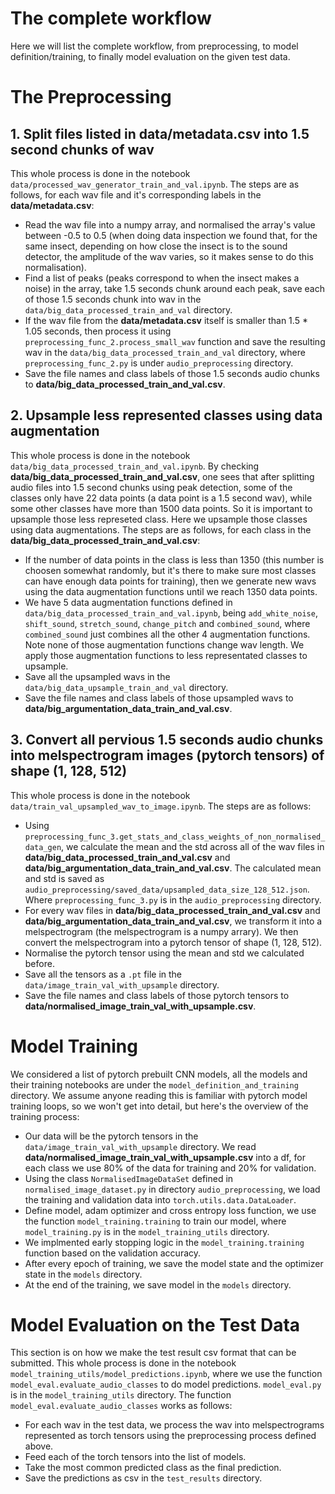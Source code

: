 # The complete workflow
Here we will list the complete workflow, from preprocessing, to model definition/training, to finally model evaluation on the given test data.


# The Preprocessing 


## 1. Split files listed in **data/metadata.csv** into 1.5 second chunks of wav

This whole process is done in the notebook `data/processed_wav_generator_train_and_val.ipynb`. The steps are as follows, for each wav file and it's corresponding labels in the **data/metadata.csv**:
- Read the wav file into a numpy array, and normalised the array's value between -0.5 to 0.5 (when doing data inspection we found that, for the same insect, depending on how close the insect is to the sound detector, the amplitude of the wav varies, so it makes sense to do this normalisation).
- Find a list of peaks (peaks correspond to when the insect makes a noise) in the array, take 1.5 seconds chunk around each peak, save each of those 1.5 seconds chunk into wav in the `data/big_data_processed_train_and_val` directory.
- If the wav file from the **data/metadata.csv** itself is smaller than 1.5 * 1.05 seconds, then process it using `preprocessing_func_2.process_small_wav` function and save the resulting wav in the `data/big_data_processed_train_and_val` directory, where `preprocessing_func_2.py` is under `audio_preprocessing` directory.
- Save the file names and class labels of those 1.5 seconds audio chunks to **data/big_data_processed_train_and_val.csv**.


## 2. Upsample less represented classes using data augmentation

This whole process is done in the notebook `data/big_data_processed_train_and_val.ipynb`. By checking **data/big_data_processed_train_and_val.csv**, one sees that after splitting audio files into 1.5 second chunks using peak detection, some of the classes only have 22 data points (a data point is a 1.5 second wav), while some other classes have more than 1500 data points. So it is important to upsample those less represeted class. Here we upsample those classes using data augmentations. The steps are as follows, for each class in the **data/big_data_processed_train_and_val.csv**:
- If the number of data points in the class is less than 1350 (this number is choosen somewhat randomly, but it's there to make sure most classes can have enough data points for training), then we generate new wavs using the data augmentation functions until we reach 1350 data points.
- We have 5 data augmentation functions defined in `data/big_data_processed_train_and_val.ipynb`, being `add_white_noise`, `shift_sound`, `stretch_sound`, `change_pitch` and `combined_sound`, where `combined_sound` just combines all the other 4 augmentation functions. Note none of those augmentation functions change wav length. We apply those augmentation functions to less representated classes to upsample.
- Save all the upsampled wavs in the `data/big_data_upsample_train_and_val` directory.
- Save the file names and class labels of those upsampled wavs to **data/big_argumentation_data_train_and_val.csv**.


## 3. Convert all pervious 1.5 seconds audio chunks into melspectrogram  images (pytorch tensors) of shape (1, 128, 512)

This whole process is done in the notebook `data/train_val_upsampled_wav_to_image.ipynb`. The steps are as follows:
- Using `preprocessing_func_3.get_stats_and_class_weights_of_non_normalised_data_gen`, we calculate the mean and the std across all of the wav files in **data/big_data_processed_train_and_val.csv** and **data/big_argumentation_data_train_and_val.csv**. The calculated mean and std is saved as `audio_preprocessing/saved_data/upsampled_data_size_128_512.json`. Where `preprocessing_func_3.py` is in the `audio_preprocessing` directory.
- For every wav files in **data/big_data_processed_train_and_val.csv** and **data/big_argumentation_data_train_and_val.csv**, we transform it into a melspectrogram (the melspectrogram is a numpy arrary). We then convert the melspectrogram into a pytorch tensor of shape (1, 128, 512).
- Normalise the pytorch tensor using the mean and std we calculated before.
- Save all the tensors as a `.pt` file in the `data/image_train_val_with_upsample` directory.
- Save the file names and class labels of those pytorch tensors to **data/normalised_image_train_val_with_upsample.csv**.


# Model Training

We considered a list of pytorch prebuilt CNN models, all the models and their training notebooks are under the `model_definition_and_training` directory. We assume anyone reading this is familiar with pytorch model training loops, so we won't get into detail, but here's the overview of the training process:
- Our data will be the pytorch tensors in the `data/image_train_val_with_upsample` directory. We read **data/normalised_image_train_val_with_upsample.csv** into a df, for each class we use 80% of the data for training and 20% for validation. 
- Using the class `NormalisedImageDataSet` defined in `normalised_image_dataset.py` in directory `audio_preprocessing`, we load the training and validation data into `torch.utils.data.DataLoader`. 
- Define model, adam optimizer and cross entropy loss function, we use the function `model_training.training` to train our model, where `model_training.py` is in the `model_training_utils` directory. 
- We implmented early stopping logic in the `model_training.training` function based on the validation accuracy. 
- After every epoch of training, we save the model state and the optimizer state in the `models` directory.
- At the end of the training, we save model in the `models` directory.


# Model Evaluation on the Test Data

This section is on how we make the test result csv format that can be submitted. This whole process is done in the notebook `model_training_utils/model_predictions.ipynb`, where we use the function `model_eval.evaluate_audio_classes` to do model predictions. `model_eval.py` is in the `model_training_utils` directory. The function `model_eval.evaluate_audio_classes` works as follows:
- For each wav in the test data, we process the wav into melspectrograms represented as torch tensors using the preprocessing process defined above. 
- Feed each of the torch tensors into the list of models.
- Take the most common predicted class as the final prediction.
- Save the predictions as csv in the `test_results` directory. 